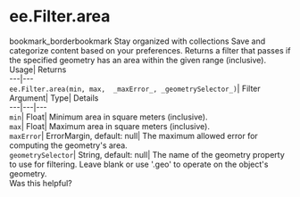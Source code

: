  
#  ee.Filter.area 
bookmark_borderbookmark Stay organized with collections  Save and categorize content based on your preferences.
Returns a filter that passes if the specified geometry has an area within the given range (inclusive). 
Usage| Returns  
---|---  
`ee.Filter.area(min, max,  _maxError_, _geometrySelector_)`| Filter  
Argument| Type| Details  
---|---|---  
`min`| Float| Minimum area in square meters (inclusive).  
`max`| Float| Maximum area in square meters (inclusive).  
`maxError`| ErrorMargin, default: null| The maximum allowed error for computing the geometry's area.  
`geometrySelector`| String, default: null| The name of the geometry property to use for filtering. Leave blank or use '.geo' to operate on the object's geometry.  
Was this helpful?
